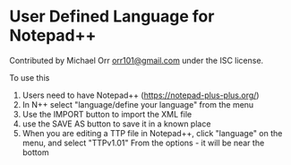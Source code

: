 # User Defined Language for Notepad++
Contributed by Michael Orr <orr101@gmail.com> under the ISC license.

To use this
1. Users need to have Notepad++ (https://notepad-plus-plus.org/)
2. In N++ select "language/define your language" from the menu
3. Use the IMPORT button to import the XML file
4. use the SAVE AS button to save it in a known place
5. When you are editing a TTP file in Notepad++, click "language" on the menu, 
   and select "TTPv1.01" From the options - it will be near the bottom 
